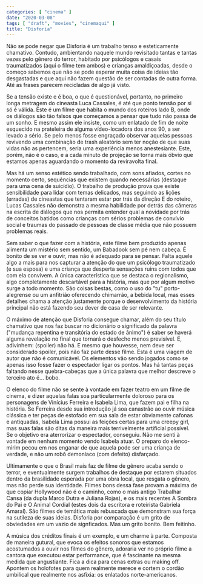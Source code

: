 ```yaml
---
categories: [ "cinema" ]
date: "2020-03-08"
tags: [ "draft", "movies", "cinemaqui" ]
title: "Disforia"
---
```

Não se pode negar que Disforia é um trabalho tenso e esteticamente
chamativo. Contudo, ambientando naquele mundo revisitado tantas e
tantas vezes pelo gênero do terror, habitado por psicólogos e casais
traumatizados (aqui o filme tem ambos) e crianças amaldiçoadas, desde
o começo sabemos que não se pode esperar muita coisa de ideias tão
desgastadas e que aqui não fazem questão de ser contadas de outra
forma. Até as frases parecem recicladas de algo já visto.

Se a tensão existe e é boa, o que é questionável, portanto, no
primeiro longa metragem do cineasta Luca Cassales, é até que ponto
tensão por si só é válida. Este é um filme que habita o mundo dos
roteiros lado B, onde os diálogos são tão falsos que começamos a
pensar que tudo não passa de um sonho. E mesmo assim ele insiste,
como um enlatado de fim de noite esquecido na prateleira de alguma
vídeo-locadora dos anos 90, a ser levado a sério. Se pelo menos fosse
engraçado observar aquelas pessoas revivendo uma combinação de trash
aleatório sem ter noção de que suas vidas não as pertencem, seria
uma experiência menos anestesiante. Este, porém, não é o caso,
e a cada minuto de projeção se torna mais óbvio que estamos apenas
aguardando o momento da reviravolta final.

Mas há um senso estético sendo trabalhado, com sons afiados, cortes
no momento certo, sequências que existem quando necessárias (destaque
para uma cena de suicídio). O trabalho de produção prova que existe
sensibilidade para lidar com temas delicados, mas seguindo as lições
(erradas) de cineastas que tentaram estar por trás da direção E do
roteiro, Lucas Cassales não demonstra a mesma habilidade por detrás das
câmeras na escrita de diálogos que nos permita entender qual a novidade
por trás de conceitos batidos como crianças com sérios problemas de
convívio social e traumas do passado de pessoas de classe média que
não possuem problemas reais.

Sem saber o que fazer com a história, este filme bem produzido apenas
alimenta um mistério sem sentido, um Babadook sem pé nem cabeça. É
bonito de se ver e ouvir, mas não é adequado para se pensar. Falta
aquele algo a mais para nos capturar a atenção do que um psicólogo
traumatizado (e sua esposa) e uma criança que desperta sensações
ruins com todos que com ela convivem. A única característica que se
destaca o regionalismo, algo completamente descartável para a história,
mas que por algum motivo surge a todo momento. São coisas bestas, como
o uso do "tu" porto-alegrense ou um anfitrião oferecendo chimarrão,
a bebida local, mas esses detalhes chama a atenção justamente porque
o desenvolvimento da história principal não está fazendo seu dever
de casa de ser relevante.

O máximo de atenção que Disforia consegue chamar, além do seu título
chamativo que nos faz buscar no dicionário o significado da palavra
("mudança repentina e transitória do estado de ânimo") é saber
se haverá alguma revelação no final que tornará o desfecho menos
previsível. E, adivinhem: (spoiler) não há. E mesmo que houvesse,
nem deve ser considerado spoiler, pois não faz parte desse filme. Esta
é uma viagem de autor que não é comunicável. Os elementos vão sendo
jogados como se apenas isso fosse fazer o espectador ligar os pontos. Mas
há tantas peças faltando nesse quebra-cabeças que a única palavra
que melhor descreve o terceiro ato é... bobo.

O elenco do filme não se sente à vontade em fazer teatro em um filme
de cinema, e dizer aquelas falas soa particularmente doloroso para os
personagens de Vinícius Ferreira e Isabela Lima, que fazem pai e filha
na história. Se Ferreira desde sua introdução já soa canastrão
ao ouvir música clássica e ter peças de estofado em sua sala de
estar obviamente cafonas e antiquadas, Isabela Lima possui as feições
certas para uma creepy girl, mas suas falas são ditas da maneira mais
terrivelmente artificial possível. Se o objetivo era aterrorizar o
espectador, conseguiu. Não me senti à vontade em nenhum momento vendo
Isabela atuar. O preparo do elenco-mirim pecou em nos enganar de que
aquela pode ser uma criança de verdade, e não um robô demoníaco
(com defeito) disfarçado.

Ultimamente o que o Brasil mais faz de filme de gênero acaba sendo o
terror, e eventualmente surgem trabalhos de destaque por estarem situados
dentro da brasilidade esperada por uma obra local, que resgata o gênero,
mas não perde sua identidade. Filmes bons dessa fase provam a máxima
de que copiar Hollywood não é o caminho, como o mais antigo Trabalhar
Cansa (da dupla Marco Dutra e Juliana Rojas), e os mais recentes A Sombra
do Pai e O Animal Cordial (estes dois da escritora e roteirista Gabriela
Amaral). São filmes de temática mais rebuscada que demonstram sua força
na sutileza de suas ideias. Disforia por comparação é um grito de
obviedades em um vazio de signficados. Mas um grito bonito. Bem feitinho.

A música dos créditos finais é um exemplo, e um charme à
parte. Composta de maneira gutural, que evoca os efeitos sonoros que
estamos acostumados a ouvir nos filmes do gênero, adoraria ver no
próprio filme a cantora que executou estar performance, que é fascinante
na mesma medida que angustiante. Fica a dica para cenas extras ou making
off. Apontem os holofotes para quem realmente merece e cortem o cordão
umbilical que realmente nos asfixia: os enlatados norte-americanos.
